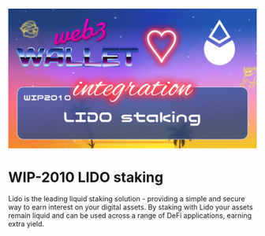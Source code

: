 ![image](../images/2010.png)

# WIP-2010 LIDO staking

Lido is the leading liquid staking solution - providing a simple and secure way to earn interest on your digital assets. By staking with Lido your assets remain liquid and can be used across a range of DeFi applications, earning extra yield.